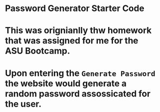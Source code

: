 # Password Generator Starter Code


# This was orignianlly thw homework that was assigned for me for the ASU Bootcamp. 
# Upon entering the ```Generate Password``` the website would generate a random password assossicated for the user.
